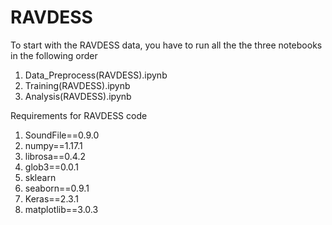 # RAVDESS

To start with the RAVDESS data, you have to run all the the three notebooks in the following order 
 1. Data_Preprocess(RAVDESS).ipynb
 2. Training(RAVDESS).ipynb
 3. Analysis(RAVDESS).ipynb
 
 Requirements for RAVDESS code
 1. SoundFile==0.9.0
 2. numpy==1.17.1
 3. librosa==0.4.2
 4. glob3==0.0.1
 5. sklearn
 6. seaborn==0.9.1
 7. Keras==2.3.1
 8. matplotlib==3.0.3

